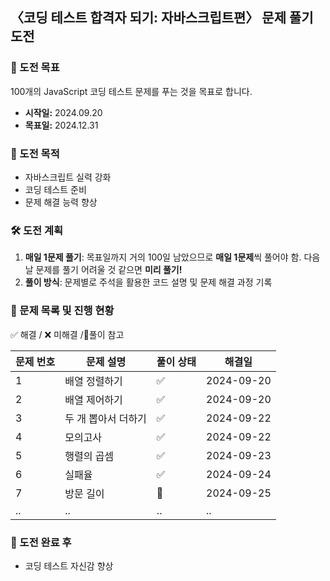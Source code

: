 ## 〈코딩 테스트 합격자 되기: 자바스크립트편〉 문제 풀기 도전

### 💪 도전 목표

100개의 JavaScript 코딩 테스트 문제를 푸는 것을 목표로 합니다.

- **시작일:** 2024.09.20
- **목표일:** 2024.12.31

### 📜 도전 목적

- 자바스크립트 실력 강화
- 코딩 테스트 준비
- 문제 해결 능력 향상

### 🛠 도전 계획

1. **매일 1문제 풀기**: 목표일까지 거의 100일 남았으므로 **매일 1문제**씩 풀어야 함. 다음날 문제를 풀기 어려울 것 같으면 **미리 풀기!**
2. **풀이 방식**: 문제별로 주석을 활용한 코드 설명 및 문제 해결 과정 기록

### 📂 문제 목록 및 진행 현황

✅ 해결 / ❌ 미해결 /🔺풀이 참고

| 문제 번호 | 문제 설명           | 풀이 상태 | 해결일     |
| --------- | ------------------- | --------- | ---------- |
| 1         | 배열 정렬하기       | ✅        | 2024-09-20 |
| 2         | 배열 제어하기       | ✅        | 2024-09-20 |
| 3         | 두 개 뽑아서 더하기 | ✅        | 2024-09-22 |
| 4         | 모의고사            | ✅        | 2024-09-22 |
| 5         | 행렬의 곱셈         | ✅        | 2024-09-23 |
| 6         | 실패율              | ✅        | 2024-09-24 |
| 7         | 방문 길이           | 🔺        | 2024-09-25 |
| ..        | ..                  | ..        | ..         |

<!-- - ## 진행 현황
- 현재까지 해결한 문제 수: 2
- 총 문제 수: 4
- 진행 중인 문제 수: 1
-->

### 🙌 도전 완료 후

- 코딩 테스트 자신감 향상
